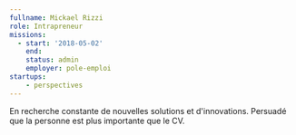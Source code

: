 ```yaml
---
fullname: Mickael Rizzi
role: Intrapreneur
missions:
  - start: '2018-05-02'
    end:
    status: admin
    employer: pole-emploi
startups:
    - perspectives
---
```


En recherche constante de nouvelles solutions et d'innovations. Persuadé que la personne est plus importante que le CV.
